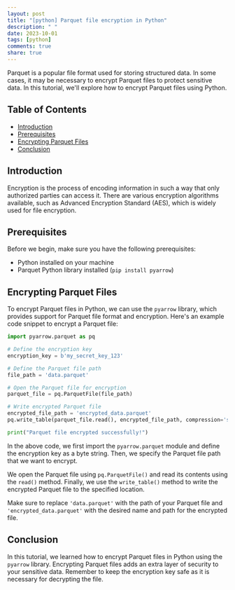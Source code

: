 ```yaml
---
layout: post
title: "[python] Parquet file encryption in Python"
description: " "
date: 2023-10-01
tags: [python]
comments: true
share: true
---
```


Parquet is a popular file format used for storing structured data. In some cases, it may be necessary to encrypt Parquet files to protect sensitive data. In this tutorial, we'll explore how to encrypt Parquet files using Python.

## Table of Contents
- [Introduction](#introduction)
- [Prerequisites](#prerequisites)
- [Encrypting Parquet Files](#encrypting-parquet-files)
- [Conclusion](#conclusion)

## Introduction

Encryption is the process of encoding information in such a way that only authorized parties can access it. There are various encryption algorithms available, such as Advanced Encryption Standard (AES), which is widely used for file encryption.

## Prerequisites

Before we begin, make sure you have the following prerequisites:
- Python installed on your machine
- Parquet Python library installed (`pip install pyarrow`)

## Encrypting Parquet Files

To encrypt Parquet files in Python, we can use the `pyarrow` library, which provides support for Parquet file format and encryption. Here's an example code snippet to encrypt a Parquet file:

```python
import pyarrow.parquet as pq

# Define the encryption key
encryption_key = b'my_secret_key_123'

# Define the Parquet file path
file_path = 'data.parquet'

# Open the Parquet file for encryption
parquet_file = pq.ParquetFile(file_path)

# Write encrypted Parquet file
encrypted_file_path = 'encrypted_data.parquet'
pq.write_table(parquet_file.read(), encrypted_file_path, compression='snappy', encryption_algorithm='aes256', encryption_key=encryption_key)

print("Parquet file encrypted successfully!")
```

In the above code, we first import the `pyarrow.parquet` module and define the encryption key as a byte string. Then, we specify the Parquet file path that we want to encrypt.

We open the Parquet file using `pq.ParquetFile()` and read its contents using the `read()` method. Finally, we use the `write_table()` method to write the encrypted Parquet file to the specified location.

Make sure to replace `'data.parquet'` with the path of your Parquet file and `'encrypted_data.parquet'` with the desired name and path for the encrypted file.

## Conclusion

In this tutorial, we learned how to encrypt Parquet files in Python using the `pyarrow` library. Encrypting Parquet files adds an extra layer of security to your sensitive data. Remember to keep the encryption key safe as it is necessary for decrypting the file.